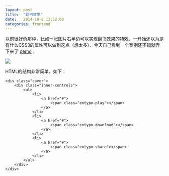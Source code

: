 ```yaml
---
layout: post
title:  "翻书效果"
date:   2014-10-8 13:52:00
categories: frontend
---
```


以前很好奇那种，比如一张图片右半边可以实现翻书效果的特效。一开始还以为是有什么CSS3的属性可以做到这点（想太多），今天自己看到一个案例还不错就弄下来了 [demo][demoSite] 。

<img src="{{site.url}}sysutangzxBlog/source/2014-10-08-book-effect-1.png">


HTML的结构非常简单，如下：


	<div class="cover">
		<div class="inner-controls">
			<ul>
				<li>
					<a href="#">
						<span class="entypo-play"></span>
					</a>
				</li>
				<li>
					<a href="#">
						<span class="entypo-download"></span>
					</a>
				</li>
				<li>
					<a href="#">
						<span class="entypo-share"></span>
					</a>
				</li>
			</ul>
		</div>
	</div>




[demoSite]:    http://cody1991.github.io/onlineTest/cssdesk/4/index.html

